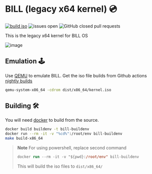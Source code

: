 # BILL (legacy x64 kernel) 💿

[![build iso](https://github.com/billyeatcookies/bill/actions/workflows/docker-image.yml/badge.svg)](https://github.com/billyeatcookies/bill/actions/workflows/docker-image.yml) ![issues open](https://img.shields.io/github/issues/billyeatcookies/bill) ![GitHub closed pull requests](https://img.shields.io/github/issues-pr-closed/billyeatcookies/bill)

This is the legacy x64 kernel for BILL OS

![image](https://user-images.githubusercontent.com/70792552/160350152-623b5f75-00d8-4493-bf5c-11498d8c82ad.png)

## Emulation 🕹️

Use [QEMU](https://www.qemu.org/download/) to emulate BILL.
Get the iso file builds from Github actions [nightly builds](https://github.com/billyeatcookies/bill/actions)

```bash
qemu-system-x86_64 -cdrom dist/x86_64/kernel.iso
```

## Building 🛠️

You will need [docker](https://www.docker.com) to build from the source.

```bash
docker build buildenv -t bill-buildenv
docker run --rm -it -v "%cd%":/root/env bill-buildenv
make build-x86_64
```

> **Note**
> For using powershell, replace second command
>
> ```ps
> docker run --rm -it -v "${pwd}:/root/env" bill-buildenv
> ```
>
> This will build the iso files to `dist/x86_64/`
